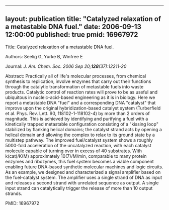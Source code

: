 
---
layout: publication
title:  "Catalyzed relaxation of a metastable DNA fuel."
date:   2006-09-13 12:00:00
published: true
pmid: 16967972
---

Title: Catalyzed relaxation of a metastable DNA fuel.

Authors: Seelig G, Yurke B, Winfree E

Journal: *J. Am. Chem. Soc. 2006 Sep 20;**128**(37):12211-20*

Abstract: Practically all of life's molecular processes, from chemical synthesis to replication, involve enzymes that carry out their functions through the catalytic transformation of metastable fuels into waste products. Catalytic control of reaction rates will prove to be as useful and ubiquitous in nucleic-acid-based engineering as it is in biology. Here we report a metastable DNA "fuel" and a corresponding DNA "catalyst" that improve upon the original hybridization-based catalyst system (Turberfield et al. Phys. Rev. Lett. 90, 118102-1-118102-4) by more than 2 orders of magnitude. This is achieved by identifying and purifying a fuel with a kinetically trapped metastable configuration consisting of a "kissing loop" stabilized by flanking helical domains; the catalyst strand acts by opening a helical domain and allowing the complex to relax to its ground state by a multistep pathway. The improved fuel/catalyst system shows a roughly 5000-fold acceleration of the uncatalyzed reaction, with each catalyst molecule capable of turning over in excess of 40 substrates. With k(cat)/K(M) approximately 10(7)/M/min, comparable to many protein enzymes and ribozymes, this fuel system becomes a viable component enabling future DNA-based synthetic molecular machines and logic circuits. As an example, we designed and characterized a signal amplifier based on the fuel-catalyst system. The amplifier uses a single strand of DNA as input and releases a second strand with unrelated sequence as output. A single input strand can catalytically trigger the release of more than 10 output strands.

PMID: 16967972

